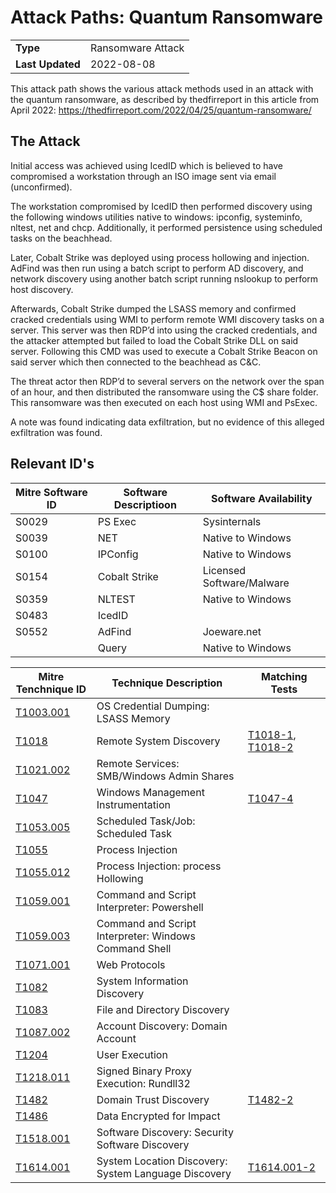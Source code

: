 # Attack Paths: Quantum Ransomware
|||
|-|-|
|**Type**|Ransomware Attack|
|**Last Updated**|2022-08-08|

This attack path shows the various attack methods used in an attack with the quantum ransomware, as described by thedfirreport in this article from April 2022: https://thedfirreport.com/2022/04/25/quantum-ransomware/ 

##  The Attack
Initial access was achieved using IcedID which is believed to have compromised a workstation through an ISO image sent via email (unconfirmed). 

The workstation compromised by IcedID then performed discovery using the following windows utilities native to windows: ipconfig, systeminfo, nltest, net and chcp. Additionally, it performed persistence using scheduled tasks on the beachhead. 

Later, Cobalt Strike was deployed using process hollowing and injection. AdFind was then run using a batch script to perform AD discovery, and network discovery using another batch script running nslookup to perform host discovery. 

Afterwards, Cobalt Strike dumped the LSASS memory and confirmed cracked credentials using WMI to perform remote WMI discovery tasks on a server. This server was then RDP’d into using the cracked credentials, and the attacker attempted but failed to load the Cobalt Strike DLL on said server. Following this CMD was used to execute a Cobalt Strike Beacon on said server which then connected to the beachhead as C&C. 

The threat actor then RDP’d to several servers on the network over the span of an hour, and then distributed the ransomware using the C$ share folder. This ransomware was then executed on each host using WMI and PsExec. 

A note was found indicating data exfiltration, but no evidence of this alleged exfiltration was found.

## Relevant ID's
|Mitre Software ID|Software Descriptioon|Software Availability|
|-|-|-|
|S0029|PS Exec|Sysinternals|
|S0039|NET|Native to Windows|
|S0100|IPConfig|Native to Windows|
|S0154|Cobalt Strike|Licensed Software/Malware|
|S0359|NLTEST|Native to Windows|
|S0483|IcedID||
|S0552|AdFind|Joeware.net|
||Query|Native to Windows|

|Mitre Tenchnique ID|Technique Description|Matching Tests|
|-|-|-|
|[T1003.001](https://attack.mitre.org/techniques/T1003/001/)|OS Credential Dumping: LSASS Memory||
|[T1018](https://attack.mitre.org/techniques/T1018/)|Remote System Discovery|[T1018-1](../../Atomics/T1018/T1018-1/), [T1018-2](../../Atomics/T1018/T1018-2/)|
|[T1021.002](https://attack.mitre.org/techniques/T1021/002/)|Remote Services: SMB/Windows Admin Shares||
|[T1047](https://attack.mitre.org/techniques/T1047/)|Windows Management Instrumentation|[T1047-4](../../Atomics/T1047/T1047-4/)|
|[T1053.005](https://attack.mitre.org/techniques/T1053/005/)|Scheduled Task/Job: Scheduled Task||
|[T1055](https://attack.mitre.org/techniques/T1055/)|Process Injection||
|[T1055.012](https://attack.mitre.org/techniques/T1055/012/)|Process Injection: process Hollowing||
|[T1059.001](https://attack.mitre.org/techniques/T1059/001/)|Command and Script Interpreter: Powershell||
|[T1059.003](https://attack.mitre.org/techniques/T1059.003/)|Command and Script Interpreter: Windows Command Shell||
|[T1071.001](https://attack.mitre.org/techniques/T1071/001/)|Web Protocols||
|[T1082](https://attack.mitre.org/techniques/T1082/)|System Information Discovery||
|[T1083](https://attack.mitre.org/techniques/T1083/)|File and Directory Discovery||
|[T1087.002](https://attack.mitre.org/techniques/T1087/002/)|Account Discovery: Domain Account||
|[T1204](https://attack.mitre.org/techniques/T1204/)|User Execution||
|[T1218.011](https://attack.mitre.org/techniques/T1218/011/)|Signed Binary Proxy Execution: Rundll32||
|[T1482](https://attack.mitre.org/techniques/T1482/)|Domain Trust Discovery|[T1482-2](../../Atomics/T1482/T1482-2/)|
|[T1486](https://attack.mitre.org/techniques/T1486/)|Data Encrypted for Impact||
|[T1518.001](https://attack.mitre.org/techniques/T1518/001/)|Software Discovery: Security Software Discovery||
|[T1614.001](https://attack.mitre.org/techniques/T1614/001/)|System Location Discovery: System Language Discovery|[T1614.001-2](../../Atomics/T1614.001/T1614.001-2/)|